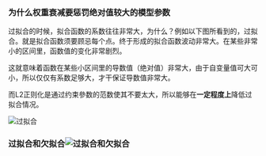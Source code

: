 ### 为什么权重衰减要惩罚绝对值较大的模型参数

过拟合的时候，拟合函数的系数往往非常大，为什么？例如以下图所看到的，过拟合。就是拟合函数须要顾忌每个点。终于形成的拟合函数波动非常大。在某些非常小的区间里，函数值的变化非常剧烈。

这就意味着函数在某些小区间里的导数值（绝对值）非常大，由于自变量值可大可小，所以仅仅有系数足够大，才干保证导数值非常大。

而L2正则化是通过约束參数的范数使其不要太大，所以能够在**一定程度上**降低过拟合情况。

![过拟合](C:\Users\Administrator\Desktop\个人\刘哂-福州大学\AI小组\笔记\过拟合.png)

### 过拟合和欠拟合![过拟合和欠拟合](C:\Users\Administrator\Desktop\个人\刘哂-福州大学\AI小组\笔记\过拟合和欠拟合.png)

